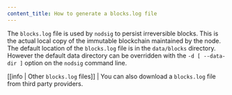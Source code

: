 ```yaml
---
content_title: How to generate a blocks.log file
---
```


The `blocks.log` file is used by `nodsig` to persist irreversible blocks. This is the actual local copy of the immutable blockchain maintained by the node. The default location of the `blocks.log` file is in the `data/blocks` directory. However the default data directory can be overridden with the `-d [ --data-dir ]` option on the `nodsig` command line.

[[info | Other `blocks.log` files]]
| You can also download a `blocks.log` file from third party providers.
